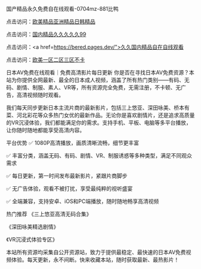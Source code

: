 

国产精品永久免费自在线观看-0704mz-881比鸭


点击访问：<a href="https://bsdf-5f5.pages.dev/">欧美精品亚洲精品日韩精品</a>

点击访问：<a href="https://tfda.pages.dev/">国内精品久久久久久99</a>

点击访问：<a href=https://bered.pages.dev/">久久国内精品自在自线观看</a>

点击访问：<a href="https://gda-c7m.pages.dev/">欧美一区二区三区不卡</a>



日本AV免费在线观看｜免费高清影片每日更新
你是否在寻找日本AV免费资源？本站为你提供全网最新、最全的日本成人视频，涵盖了所有热门类别——有码、无码、剧情、制服、素人、VR等，所有资源完全免费，无需注册，不卡顿、无广告，高清视频随时观看。

我们每天同步更新日本主流片商的最新影片，包括三上悠亚、深田咏美、桥本有菜、河北彩花等众多热门女优的最新作品。无论你是喜欢剧情片，还是追求高质量的VR沉浸体验，我们都能满足你的需求。支持手机、平板、电脑等多平台播放，让你随时随地都能享受高清内容。

平台优势
✅ 1080P高清播放，画质清晰流畅，细节更丰富

✅ 丰富分类，涵盖无码、有码、剧情、VR、制服诱惑等多种类型，满足不同观众需求

✅ 每日更新，第一时间发布最新影片，紧跟片商脚步

✅ 无广告体验，观看不被打扰，享受最纯粹的视听盛宴

✅ 全端兼容，支持安卓、iOS和PC端播放，随时随地畅享高清视频

热门推荐
《三上悠亚高清无码合集》

《深田咏美精选剧情》

《VR沉浸式体验专区》

本站所有资源均采集自公开资源站，致力于提供最稳定、最快速的日本AV免费视频体验。每天更新，永不间断。快来收藏本站，随时获取最新、最热影片！







<span style="display:none;">[Canonical link](  ）</span>
